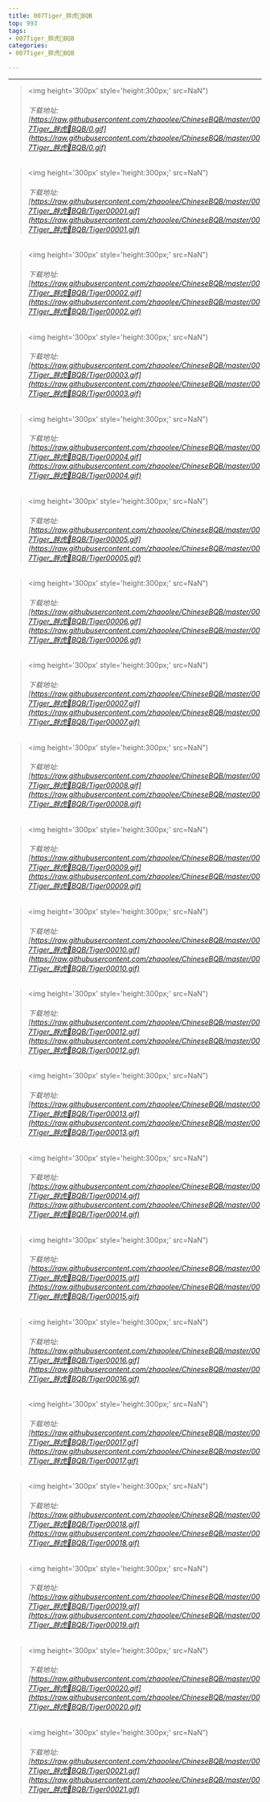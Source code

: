 ```yaml
---
title: 007Tiger_胖虎🐯BQB
top: 993
tags:
- 007Tiger_胖虎🐯BQB
categories:
- 007Tiger_胖虎🐯BQB

---
```


------

<!-- more -->

> <img height='300px' style='height:300px;' src=NaN")
> ###### 下载地址:[https://raw.githubusercontent.com/zhaoolee/ChineseBQB/master/007Tiger_胖虎🐯BQB/0.gif](https://raw.githubusercontent.com/zhaoolee/ChineseBQB/master/007Tiger_胖虎🐯BQB/0.gif)

> <img height='300px' style='height:300px;' src=NaN")
> ###### 下载地址:[https://raw.githubusercontent.com/zhaoolee/ChineseBQB/master/007Tiger_胖虎🐯BQB/Tiger00001.gif](https://raw.githubusercontent.com/zhaoolee/ChineseBQB/master/007Tiger_胖虎🐯BQB/Tiger00001.gif)

> <img height='300px' style='height:300px;' src=NaN")
> ###### 下载地址:[https://raw.githubusercontent.com/zhaoolee/ChineseBQB/master/007Tiger_胖虎🐯BQB/Tiger00002.gif](https://raw.githubusercontent.com/zhaoolee/ChineseBQB/master/007Tiger_胖虎🐯BQB/Tiger00002.gif)

> <img height='300px' style='height:300px;' src=NaN")
> ###### 下载地址:[https://raw.githubusercontent.com/zhaoolee/ChineseBQB/master/007Tiger_胖虎🐯BQB/Tiger00003.gif](https://raw.githubusercontent.com/zhaoolee/ChineseBQB/master/007Tiger_胖虎🐯BQB/Tiger00003.gif)

> <img height='300px' style='height:300px;' src=NaN")
> ###### 下载地址:[https://raw.githubusercontent.com/zhaoolee/ChineseBQB/master/007Tiger_胖虎🐯BQB/Tiger00004.gif](https://raw.githubusercontent.com/zhaoolee/ChineseBQB/master/007Tiger_胖虎🐯BQB/Tiger00004.gif)

> <img height='300px' style='height:300px;' src=NaN")
> ###### 下载地址:[https://raw.githubusercontent.com/zhaoolee/ChineseBQB/master/007Tiger_胖虎🐯BQB/Tiger00005.gif](https://raw.githubusercontent.com/zhaoolee/ChineseBQB/master/007Tiger_胖虎🐯BQB/Tiger00005.gif)

> <img height='300px' style='height:300px;' src=NaN")
> ###### 下载地址:[https://raw.githubusercontent.com/zhaoolee/ChineseBQB/master/007Tiger_胖虎🐯BQB/Tiger00006.gif](https://raw.githubusercontent.com/zhaoolee/ChineseBQB/master/007Tiger_胖虎🐯BQB/Tiger00006.gif)

> <img height='300px' style='height:300px;' src=NaN")
> ###### 下载地址:[https://raw.githubusercontent.com/zhaoolee/ChineseBQB/master/007Tiger_胖虎🐯BQB/Tiger00007.gif](https://raw.githubusercontent.com/zhaoolee/ChineseBQB/master/007Tiger_胖虎🐯BQB/Tiger00007.gif)

> <img height='300px' style='height:300px;' src=NaN")
> ###### 下载地址:[https://raw.githubusercontent.com/zhaoolee/ChineseBQB/master/007Tiger_胖虎🐯BQB/Tiger00008.gif](https://raw.githubusercontent.com/zhaoolee/ChineseBQB/master/007Tiger_胖虎🐯BQB/Tiger00008.gif)

> <img height='300px' style='height:300px;' src=NaN")
> ###### 下载地址:[https://raw.githubusercontent.com/zhaoolee/ChineseBQB/master/007Tiger_胖虎🐯BQB/Tiger00009.gif](https://raw.githubusercontent.com/zhaoolee/ChineseBQB/master/007Tiger_胖虎🐯BQB/Tiger00009.gif)

> <img height='300px' style='height:300px;' src=NaN")
> ###### 下载地址:[https://raw.githubusercontent.com/zhaoolee/ChineseBQB/master/007Tiger_胖虎🐯BQB/Tiger00010.gif](https://raw.githubusercontent.com/zhaoolee/ChineseBQB/master/007Tiger_胖虎🐯BQB/Tiger00010.gif)

> <img height='300px' style='height:300px;' src=NaN")
> ###### 下载地址:[https://raw.githubusercontent.com/zhaoolee/ChineseBQB/master/007Tiger_胖虎🐯BQB/Tiger00012.gif](https://raw.githubusercontent.com/zhaoolee/ChineseBQB/master/007Tiger_胖虎🐯BQB/Tiger00012.gif)

> <img height='300px' style='height:300px;' src=NaN")
> ###### 下载地址:[https://raw.githubusercontent.com/zhaoolee/ChineseBQB/master/007Tiger_胖虎🐯BQB/Tiger00013.gif](https://raw.githubusercontent.com/zhaoolee/ChineseBQB/master/007Tiger_胖虎🐯BQB/Tiger00013.gif)

> <img height='300px' style='height:300px;' src=NaN")
> ###### 下载地址:[https://raw.githubusercontent.com/zhaoolee/ChineseBQB/master/007Tiger_胖虎🐯BQB/Tiger00014.gif](https://raw.githubusercontent.com/zhaoolee/ChineseBQB/master/007Tiger_胖虎🐯BQB/Tiger00014.gif)

> <img height='300px' style='height:300px;' src=NaN")
> ###### 下载地址:[https://raw.githubusercontent.com/zhaoolee/ChineseBQB/master/007Tiger_胖虎🐯BQB/Tiger00015.gif](https://raw.githubusercontent.com/zhaoolee/ChineseBQB/master/007Tiger_胖虎🐯BQB/Tiger00015.gif)

> <img height='300px' style='height:300px;' src=NaN")
> ###### 下载地址:[https://raw.githubusercontent.com/zhaoolee/ChineseBQB/master/007Tiger_胖虎🐯BQB/Tiger00016.gif](https://raw.githubusercontent.com/zhaoolee/ChineseBQB/master/007Tiger_胖虎🐯BQB/Tiger00016.gif)

> <img height='300px' style='height:300px;' src=NaN")
> ###### 下载地址:[https://raw.githubusercontent.com/zhaoolee/ChineseBQB/master/007Tiger_胖虎🐯BQB/Tiger00017.gif](https://raw.githubusercontent.com/zhaoolee/ChineseBQB/master/007Tiger_胖虎🐯BQB/Tiger00017.gif)

> <img height='300px' style='height:300px;' src=NaN")
> ###### 下载地址:[https://raw.githubusercontent.com/zhaoolee/ChineseBQB/master/007Tiger_胖虎🐯BQB/Tiger00018.gif](https://raw.githubusercontent.com/zhaoolee/ChineseBQB/master/007Tiger_胖虎🐯BQB/Tiger00018.gif)

> <img height='300px' style='height:300px;' src=NaN")
> ###### 下载地址:[https://raw.githubusercontent.com/zhaoolee/ChineseBQB/master/007Tiger_胖虎🐯BQB/Tiger00019.gif](https://raw.githubusercontent.com/zhaoolee/ChineseBQB/master/007Tiger_胖虎🐯BQB/Tiger00019.gif)

> <img height='300px' style='height:300px;' src=NaN")
> ###### 下载地址:[https://raw.githubusercontent.com/zhaoolee/ChineseBQB/master/007Tiger_胖虎🐯BQB/Tiger00020.gif](https://raw.githubusercontent.com/zhaoolee/ChineseBQB/master/007Tiger_胖虎🐯BQB/Tiger00020.gif)

> <img height='300px' style='height:300px;' src=NaN")
> ###### 下载地址:[https://raw.githubusercontent.com/zhaoolee/ChineseBQB/master/007Tiger_胖虎🐯BQB/Tiger00021.gif](https://raw.githubusercontent.com/zhaoolee/ChineseBQB/master/007Tiger_胖虎🐯BQB/Tiger00021.gif)

